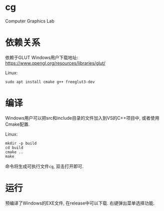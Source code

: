 # cg
Computer Graphics Lab

# 依赖关系
依赖于GLUT
Windows用户下载地址: https://www.opengl.org/resources/libraries/glut/

Linux:
```
sudo apt install cmake g++ freeglut3-dev
```

# 编译
Windows用户可以把src和include目录的文件加入到VS的C++项目中, 或者使用Cmake配置.

Linux:
```
mkdir -p build
cd build
cmake ..
make
```
命令将生成可执行文件`cg`, 双击打开即可.

# 运行
预编译了Windows的EXE文件, 在release中可以下载.
右键弹出菜单选择功能.
